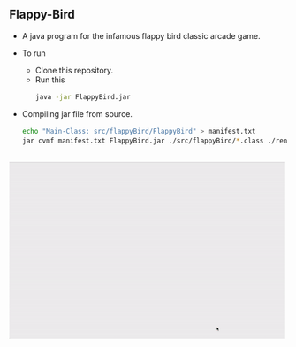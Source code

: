 ## Flappy-Bird

- A java program for the infamous flappy bird classic arcade game.
- To run 
	* Clone this repository.
	* Run this
		```bash
		java -jar FlappyBird.jar
		```

- Compiling jar file from source.
	```bash
	echo "Main-Class: src/flappyBird/FlappyBird" > manifest.txt
	jar cvmf manifest.txt FlappyBird.jar ./src/flappyBird/*.class ./render/*.class
	```
</br>  ![Demo](example.gif)
